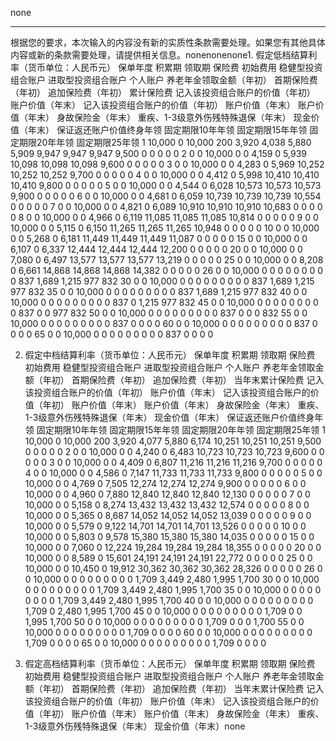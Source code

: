 none

---

根据您的要求，本次输入的内容没有新的实质性条款需要处理。如果您有其他具体内容或新的条款需要处理，请提供相关信息。nonenonenone1. 假定低档结算利率（货币单位：人民币元） 保单年度 积累期 领取期 保险费 初始费用 稳健型投资组合账户 进取型投资组合账户 个人账户 养老年金领取金额（年初） 首期保险费（年初） 追加保险费（年初） 累计保险费 记入该投资组合账户的价值（年初） 账户价值（年末） 记入该投资组合账户的价值（年初） 账户价值（年末） 账户价值（年末） 身故保险金（年末） 重疾、1-3级意外伤残特殊退保（年末） 现金价值（年末） 保证返还账户价值终身年领 固定期限10年年领 固定期限15年年领 固定期限20年年领 固定期限25年领 1 10,000 0 10,000 200 3,920 4,038 5,880 5,909 9,947 9,947 9,947 9,500 0 0 0 0 0 2 0 0 10,000 0 0 4,159 0 5,939 10,098 10,098 10,098 9,600 0 0 0 0 0 3 0 0 10,000 0 0 4,283 0 5,969 10,252 10,252 10,252 9,700 0 0 0 0 0 4 0 0 10,000 0 0 4,412 0 5,998 10,410 10,410 10,410 9,800 0 0 0 0 0 5 0 0 10,000 0 0 4,544 0 6,028 10,573 10,573 10,573 9,900 0 0 0 0 0 6 0 0 10,000 0 0 4,681 0 6,059 10,739 10,739 10,739 10,554 0 0 0 0 0 7 0 0 10,000 0 0 4,821 0 6,089 10,910 10,910 10,910 10,683 0 0 0 0 0 8 0 0 10,000 0 0 4,966 0 6,119 11,085 11,085 11,085 10,814 0 0 0 0 0 9 0 0 10,000 0 0 5,115 0 6,150 11,265 11,265 11,265 10,948 0 0 0 0 0 10 0 0 10,000 0 0 5,268 0 6,181 11,449 11,449 11,449 11,087 0 0 0 0 0 15 0 0 10,000 0 0 6,107 0 6,337 12,444 12,444 12,444 12,200 0 0 0 0 0 20 0 0 10,000 0 0 7,080 0 6,497 13,577 13,577 13,577 13,219 0 0 0 0 0 25 0 0 10,000 0 0 8,208 0 6,661 14,868 14,868 14,868 14,382 0 0 0 0 0 26 0 0 10,000 0 0 0 0 0 0 0 0 0 837 1,689 1,215 977 832 30 0 0 10,000 0 0 0 0 0 0 0 0 0 837 1,689 1,215 977 832 35 0 0 10,000 0 0 0 0 0 0 0 0 0 837 1,689 1,215 977 832 40 0 0 10,000 0 0 0 0 0 0 0 0 0 837 0 1,215 977 832 45 0 0 10,000 0 0 0 0 0 0 0 0 0 837 0 0 977 832 50 0 0 10,000 0 0 0 0 0 0 0 0 0 837 0 0 0 832 55 0 0 10,000 0 0 0 0 0 0 0 0 0 837 0 0 0 0 60 0 0 10,000 0 0 0 0 0 0 0 0 0 837 0 0 0 0 65 0 0 10,000 0 0 0 0 0 0 0 0 0 837 0 0 0 0

2. 假定中档结算利率（货币单位：人民币元） 保单年度 积累期 领取期 保险费 初始费用 稳健型投资组合账户 进取型投资组合账户 个人账户 养老年金领取金额（年初） 首期保险费（年初） 追加保险费（年初） 当年末累计保险费 记入该投资组合账户的价值（年初） 账户价值（年末） 记入该投资组合账户的价值（年初） 账户价值（年末） 账户价值（年末） 身故保险金（年末） 重疾、1-3级意外伤残特殊退保（年末） 现金价值（年末） 保证返还账户价值终身年领 固定期限10年年领 固定期限15年年领 固定期限20年年领 固定期限25年领 1 10,000 0 10,000 200 3,920 4,077 5,880 6,174 10,251 10,251 10,251 9,500 0 0 0 0 0 2 0 0 10,000 0 0 4,240 0 6,483 10,723 10,723 10,723 9,600 0 0 0 0 0 3 0 0 10,000 0 0 4,409 0 6,807 11,216 11,216 11,216 9,700 0 0 0 0 0 4 0 0 10,000 0 0 4,586 0 7,147 11,733 11,733 11,733 9,800 0 0 0 0 0 5 0 0 10,000 0 0 4,769 0 7,505 12,274 12,274 12,274 9,900 0 0 0 0 0 6 0 0 10,000 0 0 4,960 0 7,880 12,840 12,840 12,840 12,130 0 0 0 0 0 7 0 0 10,000 0 0 5,158 0 8,274 13,432 13,432 13,432 12,574 0 0 0 0 0 8 0 0 10,000 0 0 5,365 0 8,687 14,052 14,052 14,052 13,039 0 0 0 0 0 9 0 0 10,000 0 0 5,579 0 9,122 14,701 14,701 14,701 13,526 0 0 0 0 0 10 0 0 10,000 0 0 5,803 0 9,578 15,380 15,380 15,380 14,035 0 0 0 0 0 15 0 0 10,000 0 0 7,060 0 12,224 19,284 19,284 19,284 18,355 0 0 0 0 0 20 0 0 10,000 0 0 8,589 0 15,601 24,191 24,191 24,191 22,772 0 0 0 0 0 25 0 0 10,000 0 0 10,450 0 19,912 30,362 30,362 30,362 28,326 0 0 0 0 0 26 0 0 10,000 0 0 0 0 0 0 0 0 0 1,709 3,449 2,480 1,995 1,700 30 0 0 10,000 0 0 0 0 0 0 0 0 0 1,709 3,449 2,480 1,995 1,700 35 0 0 10,000 0 0 0 0 0 0 0 0 0 1,709 3,449 2,480 1,995 1,700 40 0 0 10,000 0 0 0 0 0 0 0 0 0 1,709 0 2,480 1,995 1,700 45 0 0 10,000 0 0 0 0 0 0 0 0 0 1,709 0 0 1,995 1,700 50 0 0 10,000 0 0 0 0 0 0 0 0 0 1,709 0 0 0 1,700 55 0 0 10,000 0 0 0 0 0 0 0 0 0 1,709 0 0 0 0 60 0 0 10,000 0 0 0 0 0 0 0 0 0 1,709 0 0 0 0 65 0 0 10,000 0 0 0 0 0 0 0 0 0 1,709 0 0 0 0

3. 假定高档结算利率（货币单位：人民币元） 保单年度 积累期 领取期 保险费 初始费用 稳健型投资组合账户 进取型投资组合账户 个人账户 养老年金领取金额（年初） 首期保险费（年初） 追加保险费（年初） 当年末累计保险费 记入该投资组合账户的价值（年初） 账户价值（年末） 记入该投资组合账户的价值（年初） 账户价值（年末） 账户价值（年末） 身故保险金（年末） 重疾、1-3级意外伤残特殊退保（年末） 现金价值（年末）none